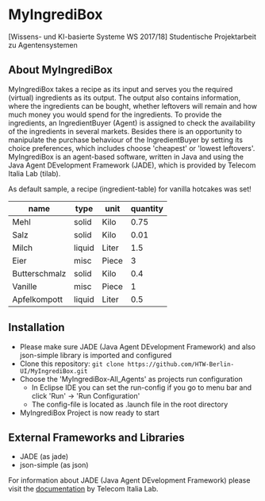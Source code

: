 # MyIngrediBox
[Wissens- und KI-basierte Systeme WS 2017/18] Studentische Projektarbeit zu Agentensystemen

## About MyIngrediBox
MyIngrediBox takes a recipe as its input and serves you the required (virtual) ingredients as its output.
The output also contains information, where the ingredients can be bought, whether leftovers will remain and how much money you would spend for the ingredients.
To provide the ingredients, an IngredientBuyer (Agent) is assigned to check the availability of the ingredients in several markets.
Besides there is an opportunity to manipulate the purchase behaviour of the IngredientBuyer by setting its choice preferences, which includes choose 'cheapest' or 'lowest leftovers'. 
MyIngrediBox is an agent-based software, written in Java and using the Java Agent DEvelopment Framework (JADE), which is provided by Telecom Italia Lab (tilab).

As default sample, a recipe (ingredient-table) for vanilla hotcakes was set!

name | type | unit | quantity
---- | ---- | ---- | --------
Mehl|solid|Kilo |0.75
Salz|solid|Kilo|0.01
Milch|liquid|Liter|1.5
Eier|misc|Piece|3
Butterschmalz|solid|Kilo|0.4
Vanille|misc|Piece|1
Apfelkompott|liquid|Liter|0.5

## Installation
* Please make sure JADE (Java Agent DEvelopment Framework) and also json-simple library is imported and configured 
* Clone this repository: `git clone https://github.com/HTW-Berlin-UI/MyIngrediBox.git`
* Choose the 'MyIngrediBox-All_Agents' as projects run configuration
	* In Eclipse IDE you can set the run-config if you go to menu bar and click 'Run' -> 'Run Configuration'
	* The config-file is located as .launch file in the root directory
* MyIngrediBox Project is now ready to start

## External Frameworks and Libraries

* JADE (as jade)
* json-simple (as json)

For information about JADE (Java Agent DEvelopment Framework) please visit the [documentation](http://jade.tilab.com/documentation/tutorials-guides/) by Telecom Italia Lab. 
